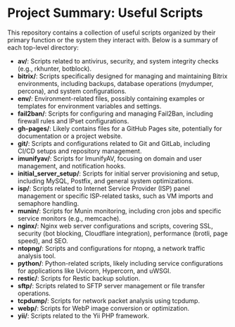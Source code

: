 # Project Summary: Useful Scripts

This repository contains a collection of useful scripts organized by their primary function or the system they interact with. Below is a summary of each top-level directory:

*   **av/**: Scripts related to antivirus, security, and system integrity checks (e.g., rkhunter, botblock).
*   **bitrix/**: Scripts specifically designed for managing and maintaining Bitrix environments, including backups, database operations (mydumper, percona), and system configurations.
*   **env/**: Environment-related files, possibly containing examples or templates for environment variables and settings.
*   **fail2ban/**: Scripts for configuring and managing Fail2Ban, including firewall rules and IPset configurations.
*   **gh-pages/**: Likely contains files for a GitHub Pages site, potentially for documentation or a project website.
*   **git/**: Scripts and configurations related to Git and GitLab, including CI/CD setups and repository management.
*   **imunifyav/**: Scripts for ImunifyAV, focusing on domain and user management, and notification hooks.
*   **initial_server_setup/**: Scripts for initial server provisioning and setup, including MySQL, Postfix, and general system optimizations.
*   **isp/**: Scripts related to Internet Service Provider (ISP) panel management or specific ISP-related tasks, such as VM imports and semaphore handling.
*   **munin/**: Scripts for Munin monitoring, including cron jobs and specific service monitors (e.g., memcache).
*   **nginx/**: Nginx web server configurations and scripts, covering SSL, security (bot blocking, Cloudflare integration), performance (brotli, page speed), and SEO.
*   **ntopng/**: Scripts and configurations for ntopng, a network traffic analysis tool.
*   **python/**: Python-related scripts, likely including service configurations for applications like Uvicorn, Hypercorn, and uWSGI.
*   **restic/**: Scripts for Restic backup solution.
*   **sftp/**: Scripts related to SFTP server management or file transfer operations.
*   **tcpdump/**: Scripts for network packet analysis using tcpdump.
*   **webp/**: Scripts for WebP image conversion or optimization.
*   **yii/**: Scripts related to the Yii PHP framework.
